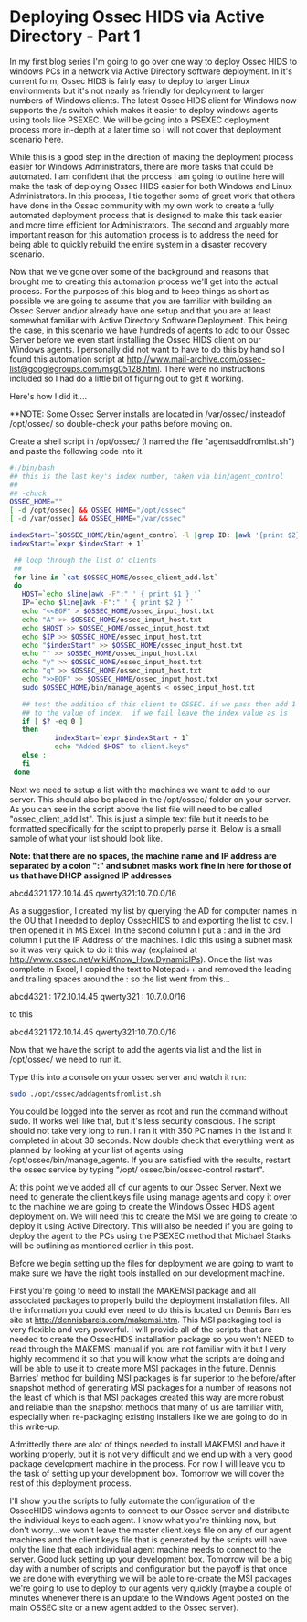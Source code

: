 Deploying Ossec HIDS via Active Directory - Part 1 
===================================================
In my first blog series I'm going to go over one way to deploy Ossec 
HIDS to windows PCs in a network via Active Directory software 
deployment.  In it's current form, Ossec HIDS is fairly easy to deploy 
to larger Linux environments but it's not nearly as friendly for 
deployment to larger numbers of Windows clients.  The latest Ossec 
HIDS client for Windows now supports the /s switch which makes it 
easier to deploy windows agents using tools like PSEXEC.  We will be 
going into a PSEXEC deployment process more in-depth at a later time 
so I will not cover that deployment scenario here. 

While this is a good step in the direction of making the deployment 
process easier for Windows Administrators, there are more tasks that 
could be automated.  I am confident that the process I am going to 
outline here will make the task of deploying Ossec HIDS easier for 
both Windows and Linux Administrators.  In this process, I tie 
together some of great work that others have done in the Ossec 
community with my own work to create a fully automated deployment 
process that is designed to make this task easier and more time 
efficient for Administrators.  The second and arguably more important 
reason for this automation process is to address the need for being 
able to quickly rebuild the entire system in a disaster recovery 
scenario. 

Now that we've gone over some of the background and reasons that 
brought me to creating this automation process we'll get into the 
actual process.  For the purposes of this blog and to keep things as 
short as possible we are going to assume that you are familiar with 
building an Ossec Server and/or already have one setup and that you 
are at least somewhat  familiar with Active Directory Software 
Deployment.  This being the case, in this scenario we have hundreds of 
agents to add to our Ossec Server before we even start installing the 
Ossec HIDS client on our Windows agents.  I personally did not want to 
have to do this by hand so I found this automation script at 
http://www.mail-archive.com/ossec-list@googlegroups.com/msg05128.html. 
There were no instructions included so I had do a little bit of 
figuring out to get it working. 

Here's how I did it.... 

**NOTE:  Some Ossec Server installs are located in /var/ossec/ insteadof /opt/ossec/ so double-check your paths before moving on.

Create a shell script in /opt/ossec/ (I named the file 
"agentsaddfromlist.sh") and paste the following code into it. 

```bash
#!/bin/bash 
## this is the last key's index number, taken via bin/agent_control 
## 
## -chuck 
OSSEC_HOME=""
[ -d /opt/ossec] && OSSEC_HOME="/opt/ossec"
[ -d /var/ossec] && OSSEC_HOME="/var/ossec"

indexStart=`$OSSEC_HOME/bin/agent_control -l |grep ID: |awk '{print $2}' |tail -1 |cut -f1 -d,` 
indexStart=`expr $indexStart + 1` 

 ## loop through the list of clients 
 ## 
 for line in `cat $OSSEC_HOME/ossec_client_add.lst` 
 do 
   HOST=`echo $line|awk -F":" ' { print $1 } '` 
   IP=`echo $line|awk -F":" ' { print $2 } '` 
   echo "<<EOF" > $OSSEC_HOME/ossec_input_host.txt 
   echo "A" >> $OSSEC_HOME/ossec_input_host.txt 
   echo $HOST >> $OSSEC_HOME/ossec_input_host.txt 
   echo $IP >> $OSSEC_HOME/ossec_input_host.txt 
   echo "$indexStart" >> $OSSEC_HOME/ossec_input_host.txt 
   echo "" >> $OSSEC_HOME/ossec_input_host.txt 
   echo "y" >> $OSSEC_HOME/ossec_input_host.txt 
   echo "q" >> $OSSEC_HOME/ossec_input_host.txt 
   echo ">>EOF" >> $OSSEC_HOME/ossec_input_host.txt 
   sudo $OSSEC_HOME/bin/manage_agents < ossec_input_host.txt 

   ## test the addition of this client to OSSEC. if we pass then add 1 
   ## to the value of index.  if we fail leave the index value as is 
   if [ $? -eq 0 ] 
   then 
           indexStart=`expr $indexStart + 1` 
           echo "Added $HOST to client.keys" 
   else : 
   fi 
 done 
```

Next we need to setup a list with the machines we want to add to our 
server.  This should also be placed in the /opt/ossec/ folder on your 
server.  As you can see in the script above the list file will need to 
be called  "ossec_client_add.lst".  This is just a simple text file 
but it needs to be formatted specifically for the script to properly 
parse it.  Below is a small sample of what your list should look 
like. 

**Note: that there are no spaces, the machine name and IP address are 
separated by a colon ":" and subnet masks work fine in here for those 
of us that have DHCP assigned IP addresses**

abcd4321:172.10.14.45 
qwerty321:10.7.0.0/16 

As a suggestion, I created my list by querying the AD for computer 
names in the OU that I needed to deploy OssecHIDS to and exporting the 
list to csv.  I then opened it in MS Excel.  In the second column I 
put a : and in the 3rd column I put the IP Address of the machines.  I 
did this using a subnet mask so it was very quick to do it this way 
(explained at http://www.ossec.net/wiki/Know_How:DynamicIPs).  Once 
the list was complete in Excel, I copied the text to Notepad++ and 
removed the leading and trailing spaces around the : so the list went 
from this... 

abcd4321  :  172.10.14.45 
qwerty321  :  10.7.0.0/16 

to this 

abcd4321:172.10.14.45 
qwerty321:10.7.0.0/16 

Now that we have the script to add the agents via list and the list 
in /opt/ossec/ we need to run it. 


Type this into a console on your ossec server and watch it run: 

```bash
sudo ./opt/ossec/addagentsfromlist.sh 
```

You could be logged into the server as root and run the command 
without sudo.  It works well like that, but it's less security 
conscious.  The script should not take very long to run.  I ran it 
with 350 PC names in the list and it completed in about 30 seconds. 
Now double check that everything went as planned by looking at your 
list of agents using /opt/ossec/bin/manage_agents.  If you are 
satisfied with the results, restart the ossec service by typing "/opt/ 
ossec/bin/ossec-control restart". 


At this point we've added all of our agents to our Ossec Server.  Next 
we need to generate the client.keys file using manage agents and copy 
it over to the machine we are going to create the Windows Ossec HIDS 
agent deployment on.  We will need this to create the MSI we are going 
to create to deploy it using Active Directory. This will also be 
needed if you are going to deploy the agent to the PCs using the 
PSEXEC method that Michael Starks will be outlining as mentioned 
earlier in this post. 


Before we begin setting up the files for deployment we are going to 
want to make sure we have the right tools installed on our development 
machine. 


First you're going to need to install the MAKEMSI package and all 
associated packages to properly build the deployment installation 
files.  All the information you could ever need to do this is located 
on Dennis Barries site at http://dennisbareis.com/makemsi.htm.  This 
MSI packaging tool is very flexible and very powerful.  I will provide 
all of the scripts that are needed to create the OssecHIDS 
installation package so you won't NEED to read through the MAKEMSI 
manual if you are not familiar with it but I very highly recommend it 
so that you will know what the scripts are doing and will be able to 
use it to create more MSI packages in the future.  Dennis Barries' 
method for building MSI packages is far superior to the before/after 
snapshot method of generating MSI packages for a number of reasons not 
the least of which is that MSI packages created this way are more 
robust and reliable than the snapshot methods that many of us are 
familiar with, especially when re-packaging existing installers like 
we are going to do in this write-up. 

Admittedly there are alot of things needed to install MAKEMSI and have 
it working properly, but it is not very difficult and we end up with a 
very good package development machine in the process.  For now I will 
leave you to the task of setting up your development box.  Tomorrow we 
will cover the rest of this deployment process. 

I'll show you the scripts to fully automate the configuration of the 
OssecHIDS windows agents to connect to our Ossec server and distribute 
the individual keys to each agent.  I know what you're thinking now, 
but don't worry...we won't leave the master client.keys file on any of 
our agent machines and the client.keys file that is generated by the 
scripts will have only the line that each individual agent machine 
needs to connect to the server.  Good luck setting up your development 
box.  Tomorrow will be a big day with a number of scripts and 
configuration but the payoff is that once we are done with everything 
we will be able to re-create the MSI packages we're going to use to 
deploy to our agents very quickly (maybe a couple of minutes whenever 
there is an update to the Windows Agent posted on the main OSSEC site 
or a new agent added to the Ossec server).

